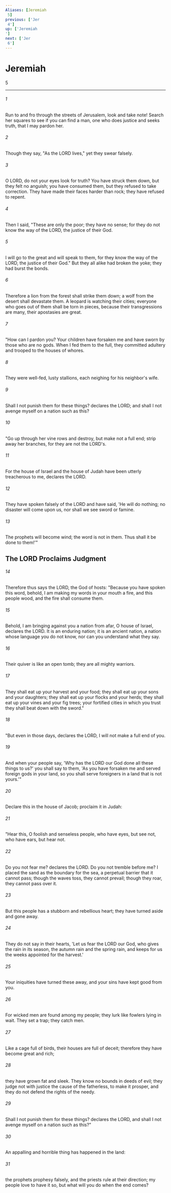 ```yaml
---
Aliases: [Jeremiah 5]
previous: ['Jer 4']
up: ['Jeremiah']
next: ['Jer 6']
---
```

# Jeremiah 5

***
 

###### 1 
Run to and fro through the streets of Jerusalem,  look and take note!  Search her squares to see  if you can find a man,  one who does justice  and seeks truth,  that I may pardon her.   

###### 2 
Though they say, "As the LORD lives,"  yet they swear falsely.   

###### 3 
O LORD, do not your eyes look for truth?  You have struck them down,  but they felt no anguish;  you have consumed them,  but they refused to take correction.  They have made their faces harder than rock;  they have refused to repent.  

###### 4 
Then I said, "These are only the poor;  they have no sense;  for they do not know the way of the LORD,  the justice of their God.   

###### 5 
I will go to the great  and will speak to them,  for they know the way of the LORD,  the justice of their God."  But they all alike had broken the yoke;  they had burst the bonds.  

###### 6 
Therefore a lion from the forest shall strike them down;  a wolf from the desert shall devastate them.  A leopard is watching their cities;  everyone who goes out of them shall be torn in pieces,  because their transgressions are many,  their apostasies are great.  

###### 7 
"How can I pardon you?  Your children have forsaken me  and have sworn by those who are no gods.  When I fed them to the full,  they committed adultery  and trooped to the houses of whores.   

###### 8 
They were well-fed, lusty stallions,  each neighing for his neighbor's wife.   

###### 9 
Shall I not punish them for these things?  declares the LORD;  and shall I not avenge myself  on a nation such as this?  

###### 10 
"Go up through her vine rows and destroy,  but make not a full end;  strip away her branches,  for they are not the LORD's.   

###### 11 
For the house of Israel and the house of Judah  have been utterly treacherous to me,  declares the LORD.   

###### 12 
They have spoken falsely of the LORD  and have said, 'He will do nothing;  no disaster will come upon us,  nor shall we see sword or famine.   

###### 13 
The prophets will become wind;  the word is not in them.  Thus shall it be done to them!'"  ## The LORD Proclaims Judgment  

###### 14 
Therefore thus says the LORD, the God of hosts:  "Because you have spoken this word,  behold, I am making my words in your mouth a fire,  and this people wood, and the fire shall consume them.   

###### 15 
Behold, I am bringing against you  a nation from afar, O house of Israel,  declares the LORD.  It is an enduring nation;  it is an ancient nation,  a nation whose language you do not know,  nor can you understand what they say.   

###### 16 
Their quiver is like an open tomb;  they are all mighty warriors.   

###### 17 
They shall eat up your harvest and your food;  they shall eat up your sons and your daughters;  they shall eat up your flocks and your herds;  they shall eat up your vines and your fig trees;  your fortified cities in which you trust  they shall beat down with the sword."  

###### 18 
"But even in those days, declares the LORD, I will not make a full end of you.  

###### 19 
And when your people say, 'Why has the LORD our God done all these things to us?' you shall say to them, 'As you have forsaken me and served foreign gods in your land, so you shall serve foreigners in a land that is not yours.'"  

###### 20 
Declare this in the house of Jacob;  proclaim it in Judah:   

###### 21 
"Hear this, O foolish and senseless people,  who have eyes, but see not,  who have ears, but hear not.   

###### 22 
Do you not fear me? declares the LORD.  Do you not tremble before me?  I placed the sand as the boundary for the sea,  a perpetual barrier that it cannot pass;  though the waves toss, they cannot prevail;  though they roar, they cannot pass over it.   

###### 23 
But this people has a stubborn and rebellious heart;  they have turned aside and gone away.   

###### 24 
They do not say in their hearts,  'Let us fear the LORD our God,  who gives the rain in its season,  the autumn rain and the spring rain,  and keeps for us  the weeks appointed for the harvest.'   

###### 25 
Your iniquities have turned these away,  and your sins have kept good from you.   

###### 26 
For wicked men are found among my people;  they lurk like fowlers lying in wait.  They set a trap;  they catch men.   

###### 27 
Like a cage full of birds,  their houses are full of deceit;  therefore they have become great and rich;   

###### 28 
they have grown fat and sleek.  They know no bounds in deeds of evil;  they judge not with justice  the cause of the fatherless, to make it prosper,  and they do not defend the rights of the needy.   

###### 29 
Shall I not punish them for these things?  declares the LORD,  and shall I not avenge myself  on a nation such as this?"  

###### 30 
An appalling and horrible thing  has happened in the land:   

###### 31 
the prophets prophesy falsely,  and the priests rule at their direction;  my people love to have it so,  but what will you do when the end comes?
